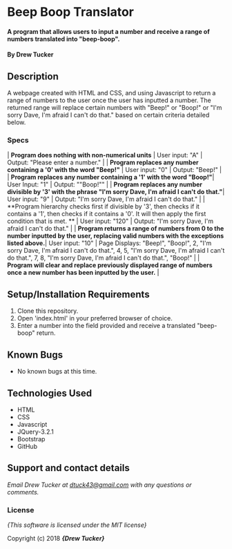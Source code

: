 # Beep Boop Translator

#### A program that allows users to input a number and receive a range of numbers translated into "beep-boop".

#### By **Drew Tucker**

## Description

A webpage created with HTML and CSS, and using Javascript to return a range of numbers to the user once the user has inputted a number. The returned range will replace certain numbers with "Beep!" or "Boop!" or "I'm sorry Dave, I'm afraid I can't do that." based on certain criteria detailed below.


### Specs
| **Program does nothing with non-numerical units** | User input: "A" | Output: "Please enter a number." |
| **Program replaces any number containing a '0' with the word "Beep!"** | User input: "0" | Output: "Beep!" |
| **Program replaces any number containing a '1' with the word "Boop!"**| User Input: "1" | Output: ""Boop!"" |
| **Program replaces any number divisible by '3' with the phrase "I'm sorry Dave, I'm afraid I can't do that."**| User input: "9" | Output: "I'm sorry Dave, I'm afraid I can't do that." |
| **Program hierarchy checks first if divisible by '3', then checks if it contains a '1', then checks if it contains a '0'. It will then apply the first condition that is met. ** | User input: "120" | Output: "I'm sorry Dave, I'm afraid I can't do that." |
| **Program returns a range of numbers from 0 to the number inputted by the user, replacing valid numbers with the exceptions listed above.**| User input: "10" | Page Displays: "Beep!", "Boop!", 2, "I'm sorry Dave, I'm afraid I can't do that.", 4, 5, "I'm sorry Dave, I'm afraid I can't do that.", 7, 8, "I'm sorry Dave, I'm afraid I can't do that.", "Boop!" |
| **Program will clear and replace previously displayed range of numbers once a new number has been inputted by the user.** |

## Setup/Installation Requirements

1. Clone this repository.
2. Open 'index.html' in your preferred browser of choice.
3. Enter a number into the field provided and receive a translated "beep-boop" return.

## Known Bugs
* No known bugs at this time.

## Technologies Used
* HTML
* CSS
* Javascript
* JQuery-3.2.1
* Bootstrap
* GitHub

## Support and contact details

_Email Drew Tucker at dtuck43@gmail.com with any questions or comments._

### License

*{This software is licensed under the MIT license}*

Copyright (c) 2018 **_{Drew Tucker}_**
